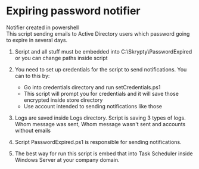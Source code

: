 # Expiring password notifier
Notifier created in powershell <br/>
This script sending emails to Active Directory users which password going to expire in several days.

1. Script and all stuff must be embedded into C:\Skrypty\PasswordExpired or you can change paths inside script

2. You need to set up credentials for the script to send notifications. You can to this by:
	- Go into credentials directory and run setCredentials.ps1
	- This script will prompt you for credentials and it will save those encrypted inside store directory
	- Use account intended to sending notifications like those

3. Logs are saved inside Logs directory. Script is saving 3 types of logs.
	Whom message was sent, Whom message wasn't sent and accounts without emails


4. Script PasswordExpired.ps1 is responsible for sending notifications.

5. The best way for run this script is embed that into Task Scheduler inside Windows Server at your company domain.
